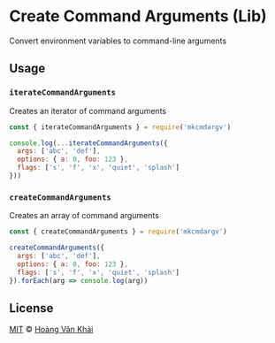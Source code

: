 # Create Command Arguments (Lib)

Convert environment variables to command-line arguments

## Usage

### `iterateCommandArguments`

Creates an iterator of command arguments

```javascript
const { iterateCommandArguments } = require('mkcmdargv')

console.log(...iterateCommandArguments({
  args: ['abc', 'def'],
  options: { a: 0, foo: 123 },
  flags: ['s', 'f', 'x', 'quiet', 'splash']
}))
```

### `createCommandArguments`

Creates an array of command arguments

```javascript
const { createCommandArguments } = require('mkcmdargv')

createCommandArguments({
  args: ['abc', 'def'],
  options: { a: 0, foo: 123 },
  flags: ['s', 'f', 'x', 'quiet', 'splash']
}).forEach(arg => console.log(arg))
```

## License

[MIT](https://git.io/fxKXN) © [Hoàng Văn Khải](https://github.com/KSXGitHub)
